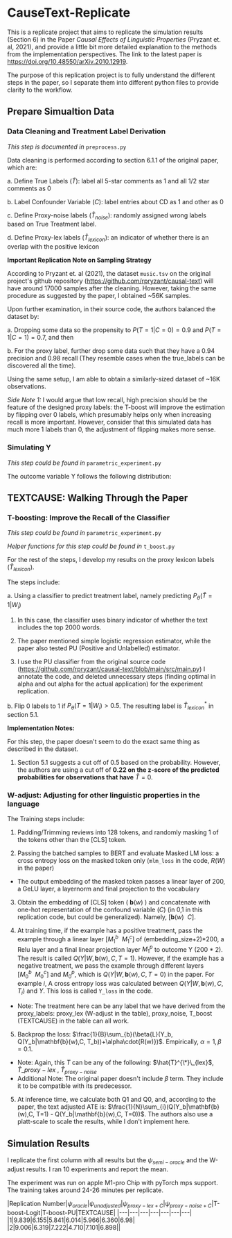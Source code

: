 # CauseText-Replicate

This is a replicate project that aims to replicate the simulation results (Section 6) in the Paper _Causal Effects of Linguistic Properties_ (Pryzant et. al, 2021), and provide a little bit more detailed explanation to the methods from the implementation perspectives. The link to the latest paper is https://doi.org/10.48550/arXiv.2010.12919. 

The purpose of this replication project is to fully understand the different steps in the paper, so I separate them into different python files to provide clarity to the workflow.

## Prepare Simualtion Data

### Data Cleaning and Treatment Label Derivation

_This step is documented in_ `preprocess.py`

Data cleaning is performed according to section 6.1.1 of the original paper, which are:

a. Define True Labels ($\tilde{T}$): label all 5-star comments as 1 and all 1/2 star comments as 0

b. Label Confounder Variable ($C$): label entries about CD as 1 and other as 0

c. Define Proxy-noise labels ($\hat{T}_{noise}$): randomly assigned wrong labels based on True Treatment label.

d. Define Proxy-lex labels ($\hat{T}_{lexicon}$): an indicator of whether there is an overlap with the positive lexicon

__Important Replication Note on Sampling Strategy__ 

According to Pryzant et. al (2021), the dataset `music.tsv` on the original project's github repository (https://github.com/rpryzant/causal-text) will have around 17000 samples after the cleaning. However, taking the same procedure as suggested by the paper, I obtained ~56K samples. 

Upon further examination, in their source code, the authors balanced the dataset by:

a. Dropping some data so the propensity to $P(T=1|C=0) = 0.9$ and $P(T=1|C=1) = 0.7$, and then 

b. For the proxy label, further drop some data such that they have a 0.94 precision and 0.98 recall (They resemble cases when the true_labels can be discovered all the time). 

Using the same setup, I am able to obtain a similarly-sized dataset of ~16K observations.

_Side Note 1:_ I would argue that low recall, high precision should be the feature of the designed proxy labels: the T-boost will improve the estimation by flipping over 0 labels, which presumably helps only when increasing recall is more important. However, consider that this simulated data has much more 1 labels than 0, the adjustment of flipping makes more sense.

### Simulating Y

_This step could be found in_ `parametric_experiment.py`

The outcome variable Y follows the following distribution: 


## TEXTCAUSE: Walking Through the Paper

### T-boosting: Improve the Recall of the Classifier

_This step could be found in_ `parametric_experiment.py`

_Helper functions for this step could be found in_ `t_boost.py`

For the rest of the steps, I develop my results on the proxy lexicon labels ($\hat{T}_{lexicon}$).


The steps include:

a. Using a classifier to predict treatment label, namely predicting $P_{\theta}(\hat{T}=1|W_i)$

1) In this case, the classifier uses binary indicator of whether the text includes the top 2000 words.

2) The paper mentioned simple logistic regression estimator, while the paper also tested PU (Positive and Unlabelled) estimator.

3) I use the PU classifier from the original source code (https://github.com/rpryzant/causal-text/blob/main/src/main.py) I annotate the code, and deleted unnecessary steps (finding optimal in alpha and out alpha for the actual application) for the experiment replication.

b. Flip 0 labels to 1 if $P_{\theta}(T = 1|W_i) > 0.5$. The resulting label is $\hat{T}_{lexicon}^*$ in section 5.1.

**Implementation Notes:**

For this step, the paper doesn't seem to do the exact same thing as described in the dataset. 

1) Section 5.1 suggests a cut off of 0.5 based on the probability. However, the authors are using a cut off of **0.22 on the z-score of the predicted probabilities for observations that have** $\hat{T} = 0$.


### W-adjust: Adjusting for other linguistic properties in the language

The Training steps include: 

1. Padding/Trimming reviews into 128 tokens, and randomly masking 1 of the tokens other than the [CLS] token.

2. Passing the batched samples to BERT and evaluate Masked LM loss: a cross entropy loss on the masked token only (`mlm_loss` in the code, $R(W)$ in the paper)

  - The output embedding of the masked token passes a linear layer of 200, a GeLU layer, a layernorm and final projection to the vocabulary

3. Obtain the embedding of [CLS] token ( $\mathbf{b}(w)$ ) and concatenate with one-hot representation of the confound variable ($C$) (in 0,1 in this replication code, but could be generalized). Namely, $[\mathbf{b}(w)\ \ C]$.

4. At training time, if the example has a positive treatment, pass the example through a linear layer $[M_{1}^b\ \ M_1^c]$ of (embedding_size+2)*200, a Relu layer and a final linear projection layer $M_1^p$ to outcome Y (200 * 2). The result is called $Q(Y|W,\mathbf{b}(w),C, T=1)$. However, if the example has a negative treatment, we pass the example through different layers $[M_{0}^b\ \ M_0^c]$ and $M_0^p$, which is $Q(Y|W,\mathbf{b}(w),C, T=0)$ in the paper. For example $i$, A cross entropy loss was calculated between $Q(Y|W,\mathbf{b}(w),C, T_i)$ and $Y$. This loss is called `Y_loss` in the code.

  - Note: The treatment here can be any label that we have derived from the proxy_labels: proxy_lex (W-adjust in the table), proxy_noise, T_boost (TEXTCAUSE) in the table can all work.

5. Backprop the loss: $\frac{1}{B}\sum_{b}(\beta{L}(Y_b, Q(Y_b|\mathbf{b}(w),C, T_b))+\alpha\cdot{R(w)})$. Empirically, $\alpha =1, \beta = 0.1$. 

  - Note: Again, this $T$ can be any of the following: $\hat{T}^{\*}\_{lex}$, $\hat{T}\_{proxy-lex}$ , $\hat{T}_{proxy-noise}$
  - Additional Note: The original paper doesn't include $\beta$ term. They include it to be compatible with its predecessor.

5. At inference time, we calculate both Q1 and Q0, and, according to the paper, the text adjusted ATE is: $\frac{1}{N}\sum_{i}(Q(Y_b|\mathbf{b}(w),C, T=1) - Q(Y_b|\mathbf{b}(w),C, T=0))$. The authors also use a platt-scale to scale the results, while I don't implement here.



## Simulation Results

I replicate the first column with all results but the $\psi_{semi-oracle}$ and the W-adjust results. I ran 10 experiments and report the mean.

The experiment was run on apple M1-pro Chip with pyTorch mps support. The training takes around 24-26 minutes per replicate.

|Replication Number|$\psi_{oracle}$|$\psi_{unadjusted}$|$\psi_{proxy-lex+C}$|$\psi_{proxy-noise+C}$|T-boost-Logit|T-boost-PU|TEXTCAUSE|
|---|---|---|---|---|---|---|
|1|9.839|6.155|5.841|6.014|5.966|6.360|6.98|
|2|9.006|6.319|7.222|4.710|7.101|6.898||
